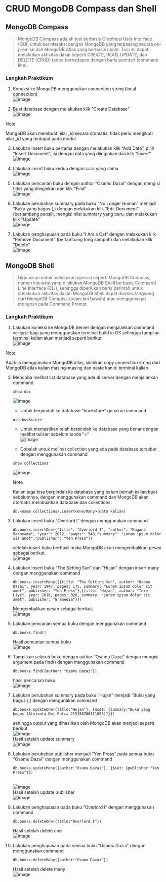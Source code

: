 # CRUD MongoDB Compass dan Shell
## MongoDB Compass
> MongoDB Compass adalah tool berbasis Graphical User Interface (GUI) untuk berinteraksi dengan MongoDB yang terpasang secara on-premise dan MongoDB Atlas yang berbasis cloud. Tool ini dapat melakukan aktivitas dasar seperti CREATE, READ, UPDATE, dan DELETE (CRUD) tanpa berhadapan dengan baris perintah (command line).
### Langkah Praktikum
1. Koneksi ke MongoDB menggunakan connection string (local connection)
<br> ![image](https://github.com/alviantaa/Praktikum/blob/main/Pemrograman_Integratif/Modul_2/screenshot/1.png)

3. Buat database dengan melakukan klik "Create Database"
<br> ![image](https://github.com/alviantaa/Praktikum/blob/main/Pemrograman_Integratif/Modul_2/screenshot/2.png)

> [!NOTE]
> MongoDB akan membuat nilai _id secara otomatis, tidak perlu mengikuti nilai _id yang terdapat pada modul

3. Lakukan insert buku pertama dengan melakukan klik “Add Data”, pilih “Insert Document”, isi dengan data yang diinginkan dan
   klik “Insert”
<br> ![image](https://github.com/alviantaa/Praktikum/blob/main/Pemrograman_Integratif/Modul_2/screenshot/3.png)

5. Lakukan insert buku kedua dengan cara yang sama
<br> ![image](https://github.com/alviantaa/Praktikum/blob/main/Pemrograman_Integratif/Modul_2/screenshot/4.png)

6. Lakukan pencarian buku dengan author “Osamu Dazai” dengan mengisi filter yang diinginkan dan klik “Find”
<br> ![image](https://github.com/alviantaa/Praktikum/blob/main/Pemrograman_Integratif/Modul_2/screenshot/5.png)

7. Lakukan perubahan summary pada buku “No Longer Human” menjadi “Buku yang bagus (<NAMA>,<NIM>) dengan melakukan klik “Edit Document” (berlambang pensil), mengisi nilai summary yang baru, dan melakukan klik “Update”
<br> ![image](https://github.com/alviantaa/Praktikum/blob/main/Pemrograman_Integratif/Modul_2/screenshot/6.png)

8. Lakukan penghapusan pada buku “I Am a Cat” dengan melakukan klik “Remove Document” (berlambang tong sampah) dan melakukan klik “Delete”
<br> ![image](https://github.com/alviantaa/Praktikum/blob/main/Pemrograman_Integratif/Modul_2/screenshot/7.png)

## MongoDB Shell
> Digunakan untuk melakukan operasi seperti MongoDB Compass, namun interaksi yang dilakukan MongoDB Shell berbasis Command Line Interface (CLI), sehingga diperlukan baris perintah untuk melakukan aktivitas dasar. MongoDB Shell dapat diakses langsung dari MongoDB Compass (pojok kiri bawah) atau menggunakan mongosh pada Command Prompt.
### Langkah Praktikum
1. Lakukan koneksi ke MongoDB Server dengan menjalankan command ```mongosh``` bagi yang menggunakan terminal build in OS sehingga tampilan terminal kalian akan menjadi seperti berikut
<br> ![image](https://github.com/alviantaa/Praktikum/blob/main/Pemrograman_Integratif/Modul_2/screenshot/8.png)

> [!NOTE]
> Apabila menggunakan MongoDB atlas, silahkan copy connection string dari MongoDB atlas kalian masing-masing dan paste kan di terminal kalian

2. Mencoba melihat list database yang ada di server dengan menjalankan command
   ```
   show dbs
   ```
   ![image](https://github.com/alviantaa/Praktikum/blob/main/Pemrograman_Integratif/Modul_2/screenshot/9.png)

   - Untuk berpindah ke database “bookstore” gunakan command
   ```
   use bookstore
   ```
   - Untuk memastikan telah berpindah ke database yang benar dengan melihat tulisan sebelum tanda “>”
   <br> ![image](https://github.com/alviantaa/Praktikum/blob/main/Pemrograman_Integratif/Modul_2/screenshot/10.png)

   - Cobalah untuk melihat collection yang ada pada database tersebut dengan menggunakan command
   ```
   show collections
   ```
   ![image](https://github.com/alviantaa/Praktikum/blob/main/Pemrograman_Integratif/Modul_2/screenshot/11.png)

   > [!NOTE]
   > Kalian juga bisa berpindah ke database yang belum pernah kalian buat sebelumnya, dengan menggunakan command dan MongoDB akan otomatis membuatkan database dan collections.
   ```
   db.<nama collections>.insert<One/Many>(data kalian)
   ```

3. Lakukan insert buku “Overlord I” dengan menggunakan command
   ```
   db.books.insertOne({"title": "Overlord I", "author": "Kugane Maruyama", "year": 2012, "pages": 548,"summary": "Lorem ipsum dolor sit amet","publisher": "Yen Press"})
   ```
   setelah insert buku berhasil maka MongoDB akan mengembalikan pesan sebagai berikut.
   <br> ![image](https://github.com/alviantaa/Praktikum/blob/main/Pemrograman_Integratif/Modul_2/screenshot/12.png)

4. Lakukan insert buku “The Setting Sun” dan “Hujan” dengan insert many dengan menggunakan command
   ```
   db.books.insertMany([{title: "The Setting Sun", author: "Osamu Dazai", year: 1947, pages: 175, summary: "Lorem ipsum dolor sit amet", publisher: "Yen Press"},{title: "Hujan", author: "Tere Liye", year: 2016, pages: 320, summary: "Lorem ipsum dolor sit amet", publisher: "Gramedia"}])
   ```
   Mengembalikan pesan sebagai berikut.
   <br> ![image](https://github.com/alviantaa/Praktikum/blob/main/Pemrograman_Integratif/Modul_2/screenshot/13.png)

5. Lakukan pencarian semua buku dengan menggunakan command
   ```
   db.books.find()
   ```
   Hasil pencarian semua buku
   <br> ![image](https://github.com/alviantaa/Praktikum/blob/main/Pemrograman_Integratif/Modul_2/screenshot/14.png)

6. Tampilkan seluruh buku dengan author “Osamu Dazai” dengan mengisi argument pada find() dengan menggunakan command
   ```
   db.books.find({author: "Osamu Dazai"})
   ```
   hasil pencarian buku
   <br> ![image](https://github.com/alviantaa/Praktikum/blob/main/Pemrograman_Integratif/Modul_2/screenshot/15.png)

7. Lakukan perubahan summary pada buku “Hujan” menjadi “Buku yang bagus (<NAMA>,<NIM>) dengan mengunakan command
   ```
   db.books.updateOne({title:"Hujan"}, {$set: {summary:"Buku yang bagus (Alvianta Dwi Putra 215150700111053)"}})
   ```
   sehingga output yang dihasilkan oleh MongoDB akan menjadi seperti berikut
   <br> ![image](https://github.com/alviantaa/Praktikum/blob/main/Pemrograman_Integratif/Modul_2/screenshot/16.png)
   <br> Hasil setelah update summary
   <br> ![image](https://github.com/alviantaa/Praktikum/blob/main/Pemrograman_Integratif/Modul_2/screenshot/17.png)

8. Lakukan perubahan publisher menjadi “Yen Press” pada semua buku “Osamu Dazai” dengan menggunakan command
   ```
   db.books.updateMany({author:"Osamu Dazai"}, {$set: {publisher:"Yen Press"}})
   ```
   <br> ![image](https://github.com/alviantaa/Praktikum/blob/main/Pemrograman_Integratif/Modul_2/screenshot/18.jpg)
   <br> Hasil setelah update publisher
   <br> ![image](https://github.com/alviantaa/Praktikum/blob/main/Pemrograman_Integratif/Modul_2/screenshot/19.jpg)

9. Lakukan penghapusan pada buku “Overlord I” dengan menggunakan command
   ```
   db.books.deleteOne({title:"Overlord I"})
   ```
   Hasil setelah delete one
   <br> ![image](https://github.com/alviantaa/Praktikum/blob/main/Pemrograman_Integratif/Modul_2/screenshot/20.png)

10. Lakukan penghapusan pada semua buku “Osamu Dazai" dengan menggunakan command
    ```
    db.books.deleteMany({author:"Osamu Dazai"})
    ```
    Hasil setelah delete many
    <br> ![image](https://github.com/alviantaa/Praktikum/blob/main/Pemrograman_Integratif/Modul_2/screenshot/21.png)
